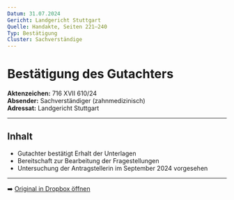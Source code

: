 ```yaml
---
Datum: 31.07.2024
Gericht: Landgericht Stuttgart
Quelle: Handakte, Seiten 221–240
Typ: Bestätigung
Cluster: Sachverständige
---
```


# Bestätigung des Gutachters

**Aktenzeichen:** 716 XVII 610/24  
**Absender:** Sachverständiger (zahnmedizinisch)  
**Adressat:** Landgericht Stuttgart  

---

## Inhalt
- Gutachter bestätigt Erhalt der Unterlagen  
- Bereitschaft zur Bearbeitung der Fragestellungen  
- Untersuchung der Antragstellerin im September 2024 vorgesehen  

---

➡️ [Original in Dropbox öffnen](https://www.dropbox.com/scl/fi/obaal6mb9o7g0utrnatl8/20250801_Handakte-nur-gerichtlich.pdf?dl=0)
